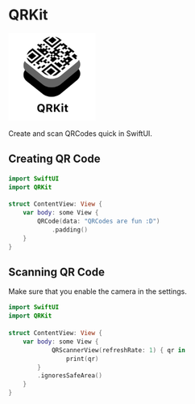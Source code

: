 # QRKit

<img src="https://github.com/FlorianHubl/QRKit/blob/main/Logo.png" width="173" height="173">

Create and scan QRCodes quick in SwiftUI.

## Creating QR Code

```swift
import SwiftUI
import QRKit

struct ContentView: View {
    var body: some View {
        QRCode(data: "QRCodes are fun :D")
            .padding()
    }
}
```

## Scanning QR Code

Make sure that you enable the camera in the settings.

```swift
import SwiftUI
import QRKit

struct ContentView: View {
    var body: some View {
            QRScannerView(refreshRate: 1) { qr in
                print(qr)
        }
        .ignoresSafeArea()
    }
}
```
